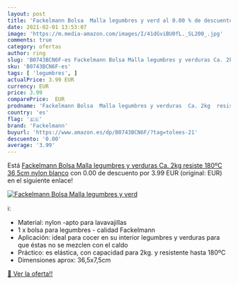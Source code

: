 ```yaml
---
layout: post
title: 'Fackelmann Bolsa  Malla legumbres y verd al 0.00 % de descuento'
date: 2021-02-01 13:53:07
image: 'https://m.media-amazon.com/images/I/41dGviBU0fL._SL200_.jpg'
comments: true
category: ofertas
author: ring
slug: 'B0743BCN6F-es Fackelmann Bolsa Malla legumbres y verduras Ca. 2kg...'
sku: 'B0743BCN6F-es'
tags: [ 'legumbres', ]
actualPrice: 3.99 EUR
currency: EUR
price: 3.99
comparePrice:  EUR
prodname: 'Fackelmann Bolsa  Malla legumbres y verduras  Ca. 2kg  resiste 180ºC  36 5cm  nylon  blanco'
country: 'es'
flag: '🇪🇸'
brand: 'Fackelmann'
buyurl: 'https://www.amazon.es/dp/B0743BCN6F/?tag=tolees-21'
descuento: '0.00'
average: '3.99'
---
```


Está [Fackelmann Bolsa  Malla legumbres y verduras  Ca. 2kg  resiste 180ºC  36 5cm  nylon  blanco](https://www.amazon.es/dp/B0743BCN6F/?tag=tolees-21) con 0.00 de descuento por 3.99 EUR (original:  EUR) en el siguiente enlace!

[![Fackelmann Bolsa  Malla legumbres y verd](https://m.media-amazon.com/images/I/41dGviBU0fL._SL200_.jpg)](https://www.amazon.es/dp/B0743BCN6F/?tag=tolees-21)

ℹ️:

- Material: nylon -apto para lavavajillas
- 1 x bolsa para legumbres - calidad Fackelmann
- Aplicación: ideal para cocer en su interior legumbres y verduras para que éstas no se mezclen con el caldo
- Práctico: es elástica, con capacidad para 2kg. y resistente hasta 180ºC
- Dimensiones aprox: 36,5x7,5cm

[🛒 Ver la oferta!!](https://www.amazon.es/dp/B0743BCN6F/?tag=tolees-21)
